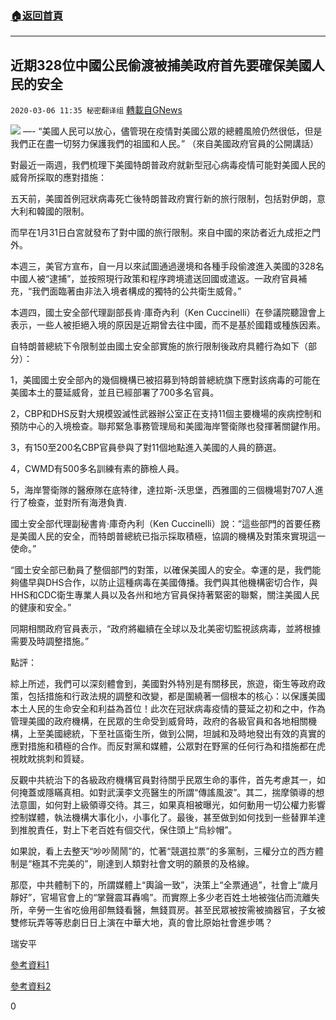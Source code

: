 ###  [:house:返回首頁](https://github.com/ourhimalayas/txt)
---

## 近期328位中國公民偷渡被捕美政府首先要確保美國人民的安全
`2020-03-06 11:35 秘密翻译组` [轉載自GNews](https://gnews.org/zh-hant/132423/)

![](https://s3-ap-northeast-1.amazonaws.com/news.guo.offload.media/wp-content/uploads/2020/03/06113334/Usfirstvsdream.jpg)
—- “美國人民可以放心，儘管現在疫情對美國公眾的總體風險仍然很低，但是我們正在盡一切努力保護我們的祖國和人民。” （來自美國政府官員的公開講話）

對最近一兩週，我們梳理下美國特朗普政府就新型冠心病毒疫情可能對美國人民的威脅所採取的應對措施：

五天前，美國首例冠狀病毒死亡後特朗普政府實行新的旅行限制，包括對伊朗，意大利和韓國的限制。

而早在1月31日白宮就發布了對中國的旅行限制。來自中國的來訪者近九成拒之門外。

本週三，美官方宣布，自一月以來試圖通過邊境和各種手段偷渡進入美國的328名中國人被“逮捕”，並按照現行政策和程序跨境遣送回國或遣返。一政府官員補充，“我們面臨著由非法入境者構成的獨特的公共衛生威脅。”

本週四，國土安全部代理副部長肯·庫奇內利（Ken Cuccinelli）在參議院聽證會上表示，一些人被拒絕入境的原因是近期曾去往中國，而不是基於國籍或種族因素。

自特朗普總統下令限制並由國土安全部實施的旅行限制後政府具體行為如下（部分）：

1，美國國土安全部內的幾個機構已被招募到特朗普總統旗下應對該病毒的可能在美國本土的蔓延威脅，並且已經部署了700多名官員。

2，CBP和DHS反對大規模毀滅性武器辦公室正在支持11個主要機場的疾病控制和預防中心的入境檢查。聯邦緊急事務管理局和美國海岸警衛隊也發揮著關鍵作用。

3，有150至200名CBP官員參與了對11個地點進入美國的人員的篩選。

4，CWMD有500多名訓練有素的篩檢人員。

5，海岸警衛隊的醫療隊在底特律，達拉斯-沃思堡，西雅圖的三個機場對707人進行了檢查，並對所有海港負責.

國土安全部代理副秘書肯·庫奇內利（Ken Cuccinelli）說：“這些部門的首要任務是美國人民的安全，而特朗普總統已指示採取積極，協調的機構及對策來實現這一使命。”

“國土安全部已動員了整個部門的對策，以確保美國人的安全。幸運的是，我們能夠儘早與DHS合作，以防止這種病毒在美國傳播。我們與其他機構密切合作，與HHS和CDC衛生專業人員以及各州和地方官員保持著緊密的聯繫，關注美國人民的健康和安全。”

同期相關政府官員表示，“政府將繼續在全球以及北美密切監視該病毒，並將根據需要及時調整措施。”

點評：

綜上所述，我們可以深刻體會到，美國對外特別是有關移民，旅遊，衛生等政府政策，包括措施和行政法規的調整和改變，都是圍繞著一個根本的核心：以保護美國本土人民的生命安全和利益為首位！此次在冠狀病毒疫情的蔓延之初和之中，作為管理美國的政府機構，在民眾的生命受到威脅時，政府的各級官員和各地相關機構，上至美國總統，下至社區衛生所，做到公開，坦誠和及時地發出有效的真實的應對措施和積極的合作。而反對黨和媒體，公眾對在野黨的任何行為和措施都在虎視眈眈挑刺和質疑。

反觀中共統治下的各級政府機構官員對待關乎民眾生命的事件，首先考慮其一，如何掩蓋或隱瞞真相。如對武漢李文亮醫生的所謂“傳謠風波”。其二，揣摩領導的想法意圖，如何對上級領導交待。其三，如果真相被曝光，如何動用一切公權力影響控制媒體，執法機構大事化小，小事化了。最後，甚至做到如何找到一些替罪羊達到推脫責任，對上下老百姓有個交代，保住頭上“烏紗帽”。

如果說，看上去整天“吵吵鬧鬧”的，忙著“競選拉票”的多黨制，三權分立的西方體制是“極其不完美的”，剛達到人類對社會文明的願景的及格線。

那麼，中共體制下的，所謂媒體上“輿論一致”，決策上“全票通過”，社會上“歲月靜好”，官場官會上的“掌聲震耳轟鳴”。而實際上多少老百姓土地被強佔而流離失所，辛勞一生省吃儉用卻無錢看醫，無錢買房。甚至民眾被按需被摘器官，子女被雙修玩弄等等悲劇日日上演在中華大地，真的會比原始社會進步嗎？

瑞安平

[參考資料1](https://www.washingtonexaminer.com/washington-secrets/328-chinese-nationals-caught-entering-us-illegally)

[參考資料2](https://www.aljazeera.com/news/2020/02/reports-death-due-coronavirus-200229183250291.html)

0
